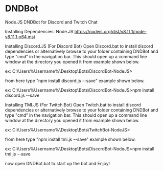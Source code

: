 # DNDBot

Node.JS DNDBot for Discord and Twitch Chat

Installing Dependencies: Node.JS https://nodejs.org/dist/v8.11.1/node-v8.11.1-x64.msi

Installing Discord.JS (For Discord Bot) Open Discord.bat to install discord dependencies or alternatively browse to your folder containing DNDBot and type "cmd" in the navigation bar. This should open up a command line window at the directory you opened it from example shown below.

ex: C:\Users%Username%\Desktop\Bots\DiscordBot-NodeJS>

from here type "npm install discord.js --save" example shown below.

ex: C:\Users%Username%\Desktop\Bots\DiscordBot-NodeJS>npm install discord.js --save

Installing TMI.JS (For Twitch Bot) Open Twitch.bat to install discord dependencies or alternatively browse to your folder containing DNDBot and type "cmd" in the navigation bar. This should open up a command line window at the directory you opened it from example shown below.

ex: C:\Users%Username%\Desktop\Bots\TwitchBot-NodeJS>

from here type "npm install tmi.js --save" example shown below.

ex: C:\Users%Username%\Desktop\Bots\DiscordBot-NodeJS>npm install tmi.js --save

now open DNDBot.bat to start up the bot and Enjoy!
